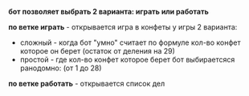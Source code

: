
**бот позволяет выбрать 2 варианта: играть или работать**

**по ветке играть** - открывается игра в конфеты
у игры 2 варианта: 

 - сложный - когда бот "умно" считает по формуле кол-во конфет которое он берет (остаток от деления на 29)
 - простой - где кол-во конфет которое берет бот выбираетсяся ранодомно: (от 1 до 28)

**по ветке работать** - открывается список дел

